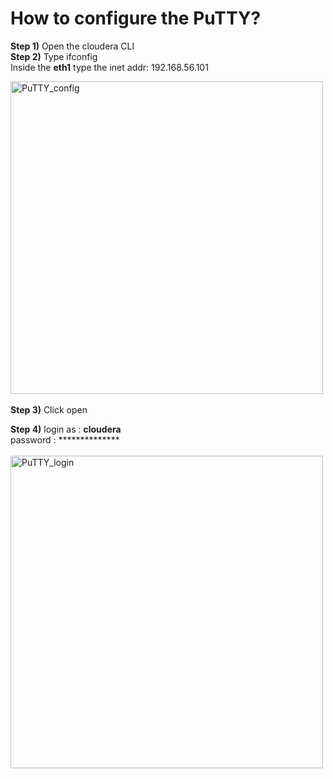 <h1>How to configure the PuTTY?</h1>

**Step 1)** Open the cloudera CLI
<br>
**Step 2)** Type ifconfig
<br>
Inside the **eth1** type the inet addr: 192.168.56.101
<br>

<img align="center" alt="PuTTY_config" width = 500 src="https://user-images.githubusercontent.com/88526990/221782916-2cd87715-e587-41d5-9848-197843f7e996.jpg"><br><br>
**Step 3)** Click open
<br>

**Step 4)** login as : **cloudera**
<br>
            password : **************
<br>
<br>
<img align="center" alt="PuTTY_login" width = 500 src="https://user-images.githubusercontent.com/88526990/221785478-b1d87b3a-6f71-443c-a612-83659d4f30cf.jpg"><br><br>
            
